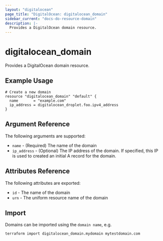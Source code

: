 ```yaml
---
layout: "digitalocean"
page_title: "DigitalOcean: digitalocean_domain"
sidebar_current: "docs-do-resource-domain"
description: |-
  Provides a DigitalOcean domain resource.
---
```


# digitalocean\_domain

Provides a DigitalOcean domain resource.

## Example Usage

```hcl
# Create a new domain
resource "digitalocean_domain" "default" {
  name       = "example.com"
  ip_address = digitalocean_droplet.foo.ipv4_address
}
```

## Argument Reference

The following arguments are supported:

* `name` - (Required) The name of the domain
* `ip_address` - (Optional) The IP address of the domain. If specified, this IP
   is used to created an initial A record for the domain.

## Attributes Reference

The following attributes are exported:

* `id` - The name of the domain
* `urn` - The uniform resource name of the domain

## Import

Domains can be imported using the `domain name`, e.g.

```
terraform import digitalocean_domain.mydomain mytestdomain.com
```
